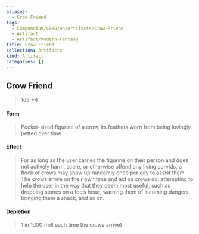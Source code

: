 ```yaml
---
aliases:
  - Crow Friend
tags:
  - Compendium/CSRD/en/Artifacts/Crow-Friend
  - Artifact
  - Artifact/Modern-Fantasy
title: Crow Friend
collection: Artifacts
kind: Artifact
categories: []
---
```

## Crow Friend 
>1d6 +4
#### Form
> Pocket-sized figurine of a crow, its feathers worn from being lovingly petted over time 

#### Effect
> For as long as the user carries the figurine on their person and does not actively harm, scare, or otherwise offend any living corvids, a flock of crows may show up randomly once per day to assist them. The crows arrive on their own time and act as crows do, attempting to help the user in the way that they deem most useful, such as dropping stones on a foe’s head, warning them of incoming dangers, bringing them a snack, and so on. 
#### Depletion 
>1 in 1d00 (roll each time the crows arrive)

